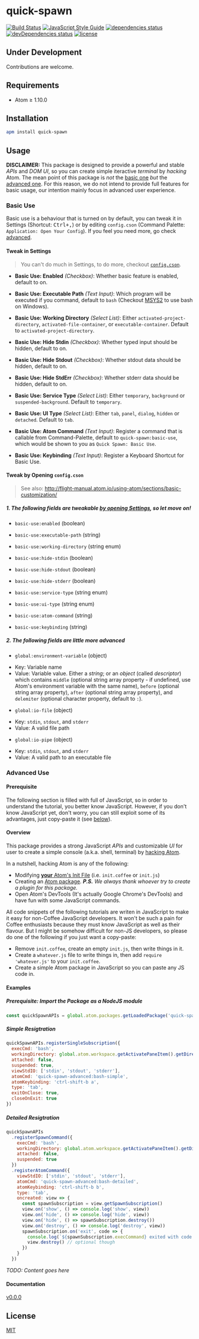 # quick-spawn
[![Build Status](https://travis-ci.org/ksxatompackages/quick-spawn.svg?branch=master)](https://travis-ci.org/ksxatompackages/quick-spawn)
[![JavaScript Style Guide](https://img.shields.io/badge/code%20style-standard-brightgreen.svg)](http://standardjs.com/)
[![dependencies status](https://david-dm.org/ksxatompackages/quick-spawn.svg)](https://david-dm.org/ksxatompackages/quick-spawn#info=dependencies)
[![devDependencies status](https://david-dm.org/ksxatompackages/quick-spawn/dev-status.svg)](https://david-dm.org/ksxatompackages/quick-spawn#info=devDependencies)
[![license](https://img.shields.io/npm/l/promise-set.svg)](http://spdx.org/licenses/MIT)

## Under Development

Contributions are welcome.

## Requirements

* Atom ≥ 1.10.0

## Installation

```bash
apm install quick-spawn
```

## Usage

**DISCLAIMER:** This package is designed to provide a powerful and stable *APIs* and *DOM UI*, so you can create simple iteractive *terminal* by *hacking* Atom. The mean point of this package is *not* the [basic one](#basic-use) *but* the [advanced one](#advanced-use). For this reason, we do not intend to provide full features for basic usage, our intention mainly focus in advanced user experience.

### Basic Use

Basic use is a behaviour that is turned on by default, you can tweak it in Settings (Shortcut: <kbd>Ctrl+,</kbd>) or by editing `config.cson` (Command Palette: `Application: Open Your Config`). If you feel you need more, go check [advanced](#advanced-use).

#### Tweak in Settings

> You can't do much in Settings, to do more, checkout [`config.cson`](#tweak-by-opening-configcson).

 * **Basic Use: Enabled** *(Checkbox)*: Whether basic feature is enabled, default to on.

 * **Basic Use: Executable Path** *(Text Input)*: Which program will be executed if you command, default to `bash` (Checkout [MSYS2](https://msys2.github.io/) to use bash on Windows).

 * **Basic Use: Working Directory** *(Select List)*: Either `activated-project-directory`, `activated-file-container`, or `executable-container`. Default to `activated-project-directory`.

 * **Basic Use: Hide Stdin** *(Checkbox)*: Whether typed input should be hidden, default to on.

 * **Basic Use: Hide Stdout** *(Checkbox)*: Whether stdout data should be hidden, default to on.

 * **Basic Use: Hide StdErr** *(Checkbox)*: Whether stderr data should be hidden, default to on.

 * **Basic Use: Service Type** *(Select List)*: Either `temporary`, `background` or `suspended-background`. Default to `temporary`.

 * **Basic Use: UI Type** *(Select List)*: Either `tab`, `panel`, `dialog`, `hidden` or `detached`. Default to `tab`.

 * **Basic Use: Atom Command** *(Text Input)*: Register a command that is callable from Command-Palette, default to `quick-spawn:basic-use`, which would be shown to you as `Quick Spawn: Basic Use`.

 * **Basic Use: Keybinding** *(Text Input)*: Register a Keyboard Shortcut for Basic Use.

#### Tweak by Opening `config.cson`

> See also: http://flight-manual.atom.io/using-atom/sections/basic-customization/

##### 1. The following fields are tweakable [by opening Settings](#tweak-in-settings), so let move on!

 * `basic-use:enabled` (boolean)

 * `basic-use:executable-path` (string)

 * `basic-use:working-directory` (string enum)

 * `basic-use:hide-stdin` (boolean)

 * `basic-use:hide-stdout` (boolean)

 * `basic-use:hide-stderr` (boolean)

 * `basic-use:service-type` (string enum)

 * `basic-use:ui-type` (string enum)

 * `basic-use:atom-command` (string)

 * `basic-use:keybinding` (string)

##### 2. The following fields are little more advanced

 * `global:environment-variable` (object)
  - Key: Variable name
  - Value: Variable value. Either a *string*; or an *object* (called *descriptor*) which contains `middle` (optional string array property - if undefined, use Atom's environment variable with the same name), `before` (optional string array property), `after` (optional string array property), and `delemiter` (optional character property, default to `:`).

 * `global:io-file` (object)
  - Key: `stdin`, `stdout`, and `stderr`
  - Value: A valid file path

 * `global:io-pipe` (object)
  - Key: `stdin`, `stdout`, and `stderr`
  - Value: A valid path to an executable file

### Advanced Use

#### Prerequisite

The following section is filled with full of JavaScript, so in order to understand the tutorial, you better know JavaScript. However, if you don't know JavaScript yet, don't worry, you can still exploit some of its advantages, just copy-paste it (see [below](#overview)).

#### Overview

This package provides a strong JavaScript *APIs* and customizable *UI* for user to create a simple console (a.k.a. shell, terminal) by [hacking Atom](http://flight-manual.atom.io/hacking-atom/).

In a nutshell, hacking Atom is any of the following:
 * Modifying [**your** Atom's Init File](http://flight-manual.atom.io/hacking-atom/sections/the-init-file/) (i.e. `init.coffee` or `init.js`)
 * Creating an [Atom package](http://flight-manual.atom.io/using-atom/sections/atom-packages/). <i>**P.S.** We always thank whoever try to create a plugin for this package.</i>
 * Open Atom's DevTools (It's actually Google Chrome's DevTools) and have fun with some JavaScript commands.

All code snippets of the following tutorials are writen in JavaScript to make it easy for non-Coffee JavaScript developers. It won't be such a pain for Coffee enthusiasts because they must know JavaScript as well as their flavour. But I might be somehow difficult for non-JS developers, so please do one of the following if you just want a copy-paste:
 * Remove `init.coffee`, create an empty `init.js`, then write things in it.
 * Create a `whatever.js` file to write things in, then add `require 'whatever.js'` to your `init.coffee`.
 * Create a simple Atom package in JavaScript so you can paste any JS code in.

#### Examples

##### Prerequisite: Import the Package as a NodeJS module

```javascript
const quickSpawnAPIs = global.atom.packages.getLoadedPackage('quick-spawn').api
```

##### Simple Resigtration

```javascript
quickSpawnAPIs.registerSingleSubscription({
  execCmd: 'bash',
  workingDirectory: global.atom.workspace.getActivatePaneItem().getDirectoryPath(),
  attached: false,
  suspended: true,
  viewStdIO: ['stdin', 'stdout', 'stderr'],
  atomCmd: 'quick-spawn-advanced:bash-simple',
  atomKeybinding: 'ctrl-shift-b a',
  type: 'tab',
  exitOnClose: true,
  closeOnExit: true
})
```

##### Detailed Resigtration

```javascript
quickSpawnAPIs
  .registerSpawnCommand({
    execCmd: 'bash',
    workingDirectory: global.atom.workspace.getActivatePaneItem().getDirectoryPath(),
    attached: false,
    suspended: true
  })
  .registerAtomCommand({
    viewStdIO: ['stdin', 'stdout', 'stderr'],
    atomCmd: 'quick-spawn-advanced:bash-detailed',
    atomKeybinding: 'ctrl-shift-b b',
    type: 'tab',
    oncreated: view => {
      const spawnSubscription = view.getSpawnSubscription()
      view.on('show', () => console.log('show', view))
      view.on('hide', () => console.log('hide', view))
      view.on('hide', () => spawnSubscription.destroy())
      view.on('destroy', () => console.log('destroy', view))
      spawnSubscription.on('exit', code => {
        console.log(`${spawnSubscription.execCommand} exited with code ${code}`)
        view.destroy() // optional though
      })
    }
  })
```

*TODO: Content goes here*

#### Documentation

[v0.0.0](https://github.com/ksxatompackages/quick-spawn/tree/latest/docs)

## License

[MIT](https://github.com/ksxatompackages/quick-spawn/blob/master/LICENSE.md)
